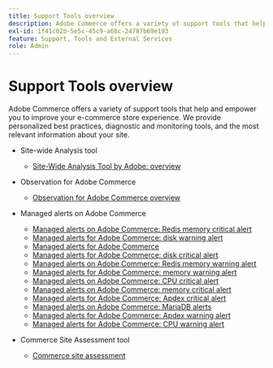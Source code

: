 ```yaml
---
title: Support Tools overview
description: Adobe Commerce offers a variety of support tools that help and empower you to improve your e-commerce store experience. We provide personalized best practices, diagnostic and monitoring tools, and the most relevant information about your site.
exl-id: 1f41c02b-5e5c-45c9-a68c-24787b69e193
feature: Support, Tools and External Services
role: Admin
---
```

# Support Tools overview

Adobe Commerce offers a variety of support tools that help and empower you to improve your e-commerce store experience. We provide personalized best practices, diagnostic and monitoring tools, and the most relevant information about your site.

* Site-wide Analysis tool

  * [Site-Wide Analysis Tool by Adobe: overview](/help/support-tools/site-wide-analysis-tool/swat-tool-overview.md)

* Observation for Adobe Commerce

  * [Observation for Adobe Commerce overview](https://experienceleague.adobe.com/en/docs/commerce-operations/tools/observation-for-adobe-commerce/intro)

* Managed alerts on Adobe Commerce
  * [Managed alerts on Adobe Commerce: Redis memory critical alert](https://experienceleague.adobe.com/en/docs/commerce-operations/tools/managed-alerts-for-adobe-commerce/managed-alerts-on-magento-commerce-redis-memory-critical-alert)
  * [Managed alerts for Adobe Commerce: disk warning alert](https://experienceleague.adobe.com/en/docs/commerce-operations/tools/managed-alerts-for-adobe-commerce/managed-alerts-for-magento-commerce-disk-warning-alert)
  * [Managed alerts for Adobe Commerce](https://experienceleague.adobe.com/en/docs/commerce-operations/tools/managed-alerts-for-adobe-commerce/managed-alerts-for-magento-commerce)
  * [Managed alerts for Adobe Commerce: disk critical alert](https://experienceleague.adobe.com/en/docs/commerce-operations/tools/managed-alerts-for-adobe-commerce/managed-alerts-for-magento-commerce-disk-critical-alert)
  * [Managed alerts on Adobe Commerce: Redis memory warning alert](https://experienceleague.adobe.com/en/docs/commerce-operations/tools/managed-alerts-for-adobe-commerce/managed-alerts-on-magento-commerce-redis-memory-warning-alert)
  * [Managed alerts for Adobe Commerce: memory warning alert](https://experienceleague.adobe.com/en/docs/commerce-operations/tools/managed-alerts-for-adobe-commerce/managed-alerts-for-magento-commerce-memory-warning-alert)
  * [Managed alerts on Adobe Commerce: CPU critical alert](https://experienceleague.adobe.com/en/docs/commerce-operations/tools/managed-alerts-for-adobe-commerce/managed-alerts-on-magento-commerce-cpu-critical-alert)
  * [Managed alerts on Adobe Commerce: memory critical alert](https://experienceleague.adobe.com/en/docs/commerce-operations/tools/managed-alerts-for-adobe-commerce/managed-alerts-on-magento-commerce-memory-critical-alert)
  * [Managed alerts for Adobe Commerce: Apdex critical alert](https://experienceleague.adobe.com/en/docs/commerce-operations/tools/managed-alerts-for-adobe-commerce/managed-alerts-for-magento-commerce-apdex-critical-alert)
  * [Managed alerts on Adobe Commerce: MariaDB alerts](https://experienceleague.adobe.com/en/docs/commerce-operations/tools/managed-alerts-for-adobe-commerce/managed-alerts-on-magento-commerce-mariadb-alerts)
  * [Managed alerts for Adobe Commerce: Apdex warning alert](https://experienceleague.adobe.com/en/docs/commerce-operations/tools/managed-alerts-for-adobe-commerce/managed-alerts-for-magento-commerce-apdex-warning-alert)
  * [Managed alerts for Adobe Commerce: CPU warning alert](https://experienceleague.adobe.com/en/docs/commerce-operations/tools/managed-alerts-for-adobe-commerce/managed-alerts-for-magento-commerce-cpu-warning-alert)
* Commerce Site Assessment tool
  * [Commerce site assessment](https://experienceleague.adobe.com/tools/commerce-site-assessment/index.html)
